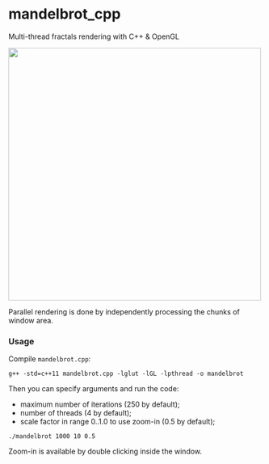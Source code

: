 # mandelbrot_cpp
Multi-thread fractals rendering with C++ &amp; OpenGL  

<img src="https://github.com/gasparian/mandelbrot_cpp/blob/master/pics/animation.gif" height=500>  

Parallel rendering is done by independently processing the chunks of window area.

### Usage
Compile `mandelbrot.cpp`:
```
g++ -std=c++11 mandelbrot.cpp -lglut -lGL -lpthread -o mandelbrot
```

Then you can specify arguments and run the code:
- maximum number of iterations (250 by default);  
- number of threads (4 by default);  
- scale factor in range 0..1.0 to use zoom-in (0.5 by default);  
```
./mandelbrot 1000 10 0.5
```  
Zoom-in is available by double clicking inside the window.
